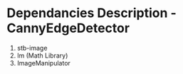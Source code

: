 # Dependancies Description - CannyEdgeDetector

1) stb-image
2) lm (Math Library)
3) ImageManipulator
